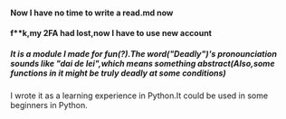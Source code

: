 <h4>Now I have no time to write a read.md now </h4>
<h4>f**k,my 2FA had lost,now I have to use new account</h4>
<h5>It is a module I made for fun(?).The word("Deadly")'s pronounciation sounds like "dai de lei",which means something abstract(Also,some functions in it might be truly deadly at some conditions)</h5>
I wrote it as a learning experience in Python.It could be used in some beginners in Python.
